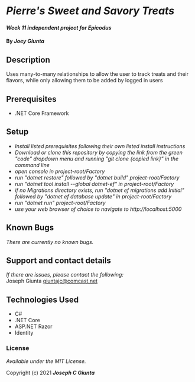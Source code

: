 # _Pierre's Sweet and Savory Treats_

#### _Week 11 independent project for Epicodus_

#### By _**Joey Giunta**_

## Description
Uses many-to-many relationships to allow the user to track treats and their flavors, while only allowing them to be added by logged in users

## Prerequisites

* .NET Core Framework

## Setup

* _Install listed prerequisites following their own listed install instructions_
* _Download or clone this repository by copying the link from the green "code" dropdown menu and running "git clone {copied link}" in the command line_
* _open console in project-root/Factory_
* _run "dotnet restore" followed by "dotnet build" project-root/Factory_
* _run "dotnet tool install --global dotnet-ef" in project-root/Factory_
* _if no Migrations directory exists, run "dotnet ef migrations add Initial" followed by "dotnet ef database update" in project-root/Factory_
* _run "dotnet run" project-root/Factory_
* _use your web browser of choice to navigate to http://localhost:5000_


## Known Bugs

_There are currently no known bugs._

## Support and contact details

_If there are issues, please contact the following:_  
Joseph Giunta <giuntajc@comcast.net>


## Technologies Used
- C#
- .NET Core
- ASP.NET Razor
- Identity

### License

*Available under the MIT License.*

Copyright (c) 2021 **_Joseph C Giunta_**
